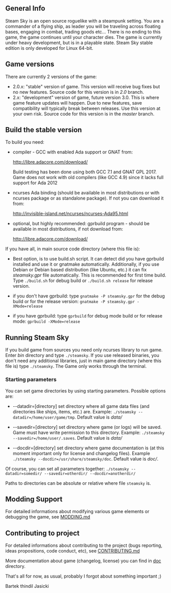 ## General Info

Steam Sky is an open source roguelike with a steampunk setting. You are a 
commander of a flying ship, as leader you will be traveling across floating 
bases, engaging in combat, trading goods etc... There is no ending to this 
game, the game continues until your character dies. The game is currently 
under heavy development, but is in a playable state. Steam Sky stable edition 
is only developed for Linux 64-bit.

## Game versions
There are currently 2 versions of the game:
- 2.0.x: "stable" version of game. This version will receive bug fixes but
  no new features. Source code for this version is in *2.0* branch.
- 2.x: "development" version of game, future version 3.0. This is where 
  game feature updates will happen. Due to new features, save compatibility 
  will typically break between releases. Use this version at your own risk. 
  Source code for this version is in the *master* branch.

## Build the stable version

To build you need:

* compiler - GCC with enabled Ada support or GNAT from: 
  
  http://libre.adacore.com/download/

  Build testing has been done using both GCC 7.1 and GNAT GPL 2017.
  Game does not work with old compilers (like GCC 4.9) since it 
  lacks full support for Ada 2012

* ncurses Ada binding (should be available in most distributions or with ncurses 
  package or as standalone package). If not you can download it from:
  
  http://invisible-island.net/ncurses/ncurses-Ada95.html

* optional, but highly recommended:  gprbuild program - should be available in most 
  distributions, if not download from: 
  
  http://libre.adacore.com/download/


If you have all, in main source code directory (where this file is):

* Best option, is to use build.sh script. It can detect did you have gprbuild
  installed and use it or gnatmake automatically. Additionally, if you use
  Debian or Debian based distribution (like Ubuntu, etc.) it can fix
  *steamsky.gpr* file automatically. This is recommended for first time
  build. Type `./build.sh` for debug build or `./build.sh release` for release
  version.

* if you don't have gprbuild: type `gnatmake -P steamsky.gpr` for the debug build 
  or for the release version: `gnatmake -P steamsky.gpr -XMode=release`

* if you have gprbuild: type `gprbuild` for debug mode build or for release 
  mode: `gprbuild -XMode=release`


## Running Steam Sky
If you build game from sources you need only ncurses library to run game. Enter
*bin* directory and type `./steamsky`.
If you use released binaries, you don't need any additional libraries, just in
main game directory (where this file is) type `./steamsky`.
The Game only works through the terminal.

### Starting parameters
You can set game directories by using starting parameters. Possible options are:

* --datadir=[directory] set directory where all game data files (and
  directories like ships, items, etc.) are. Example: `./steamsky
  --datadir=/home/user/game/tmp`. Default value is *data/*

* --savedir=[directory] set directory where game (or logs) will be saved. Game
  must have write permission to this directory. Example: `./steamsky
  --savedir=/home/user/.saves`. Default value is *data/*

* --docdir=[directory] set directory where game documentation is (at this
  moment important only for license and changelog files). Example `./steamsky
  --docdir=/usr/share/steamsky/doc`. Default value is *doc/*.

Of course, you can set all parameters together: `./steamsky --datadir=somedir/
--savedir=otherdir/ --docdir=anotherdir/`

Paths to directories can be absolute or relative where file `steamsky` is. 

## Modding Support
For detailed informations about modifying various game elements or debugging
the game, see [MODDING.md](bin/doc/MODDING.md)

## Contributing to project
For detailed informations about contributing to the project (bugs reporting, 
ideas propositions, code conduct, etc), see 
[CONTRIBUTING.md](bin/doc/CONTRIBUTING.md)


More documentation about game (changelog, license) you can find in
[doc](bin/doc) directory.

That's all for now, as usual, probably I forgot about something important ;)

Bartek thindil Jasicki
